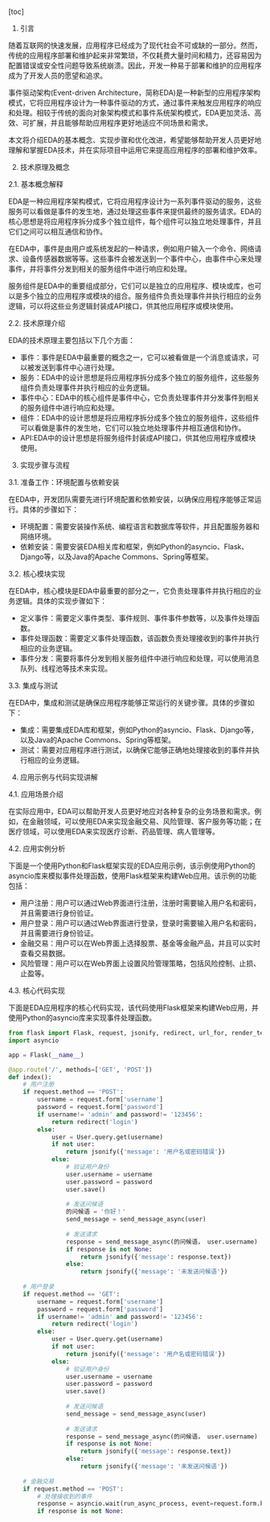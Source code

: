 
[toc]                    
                
                
1. 引言

随着互联网的快速发展，应用程序已经成为了现代社会不可或缺的一部分。然而，传统的应用程序部署和维护起来非常繁琐，不仅耗费大量时间和精力，还容易因为配置错误或安全性问题导致系统崩溃。因此，开发一种易于部署和维护的应用程序成为了开发人员的愿望和追求。

事件驱动架构(Event-driven Architecture，简称EDA)是一种新型的应用程序架构模式，它将应用程序设计为一种事件驱动的方式，通过事件来触发应用程序的响应和处理。相较于传统的面向对象架构模式和事件系统架构模式，EDA更加灵活、高效、可扩展，并且能够帮助应用程序更好地适应不同场景和需求。

本文将介绍EDA的基本概念、实现步骤和优化改进，希望能够帮助开发人员更好地理解和掌握EDA技术，并在实际项目中运用它来提高应用程序的部署和维护效率。

2. 技术原理及概念

2.1. 基本概念解释

EDA是一种应用程序架构模式，它将应用程序设计为一系列事件驱动的服务，这些服务可以看做是事件的发生地，通过处理这些事件来提供最终的服务请求。EDA的核心思想是将应用程序拆分成多个独立组件，每个组件可以独立地处理事件，并且它们之间可以相互通信和协作。

在EDA中，事件是由用户或系统发起的一种请求，例如用户输入一个命令、网络请求、设备传感器数据等等。这些事件会被发送到一个事件中心，由事件中心来处理事件，并将事件分发到相关的服务组件中进行响应和处理。

服务组件是EDA中的重要组成部分，它们可以是独立的应用程序、模块或库，也可以是多个独立的应用程序或模块的组合。服务组件负责处理事件并执行相应的业务逻辑，可以将这些业务逻辑封装成API接口，供其他应用程序或模块使用。

2.2. 技术原理介绍

EDA的技术原理主要包括以下几个方面：

- 事件：事件是EDA中最重要的概念之一，它可以被看做是一个消息或请求，可以被发送到事件中心进行处理。
- 服务：EDA中的设计思想是将应用程序拆分成多个独立的服务组件，这些服务组件负责处理事件并执行相应的业务逻辑。
- 事件中心：EDA中的核心组件是事件中心，它负责处理事件并分发事件到相关的服务组件中进行响应和处理。
- 组件：EDA中的设计思想是将应用程序拆分成多个独立的服务组件，这些组件可以看做是事件的发生地，它们可以独立地处理事件并相互通信和协作。
- API:EDA中的设计思想是将服务组件封装成API接口，供其他应用程序或模块使用。

3. 实现步骤与流程

3.1. 准备工作：环境配置与依赖安装

在EDA中，开发团队需要先进行环境配置和依赖安装，以确保应用程序能够正常运行。具体的步骤如下：

- 环境配置：需要安装操作系统、编程语言和数据库等软件，并且配置服务器和网络环境。
- 依赖安装：需要安装EDA相关库和框架，例如Python的asyncio、Flask、Django等，以及Java的Apache Commons、Spring等框架。

3.2. 核心模块实现

在EDA中，核心模块是EDA中最重要的部分之一，它负责处理事件并执行相应的业务逻辑。具体的实现步骤如下：

- 定义事件：需要定义事件类型、事件规则、事件事件参数等，以及事件处理函数。
- 事件处理函数：需要定义事件处理函数，该函数负责处理接收到的事件并执行相应的业务逻辑。
- 事件分发：需要将事件分发到相关服务组件中进行响应和处理，可以使用消息队列、线程池等技术来实现。

3.3. 集成与测试

在EDA中，集成和测试是确保应用程序能够正常运行的关键步骤。具体的步骤如下：

- 集成：需要集成EDA库和框架，例如Python的asyncio、Flask、Django等，以及Java的Apache Commons、Spring等框架。
- 测试：需要对应用程序进行测试，以确保它能够正确地处理接收到的事件并执行相应的业务逻辑。

4. 应用示例与代码实现讲解

4.1. 应用场景介绍

在实际应用中，EDA可以帮助开发人员更好地应对各种复杂的业务场景和需求。例如，在金融领域，可以使用EDA来实现金融交易、风险管理、客户服务等功能；在医疗领域，可以使用EDA来实现医疗诊断、药品管理、病人管理等。

4.2. 应用实例分析

下面是一个使用Python和Flask框架实现的EDA应用示例，该示例使用Python的asyncio库来模拟事件处理函数，使用Flask框架来构建Web应用。该示例的功能包括：

- 用户注册：用户可以通过Web界面进行注册，注册时需要输入用户名和密码，并且需要进行身份验证。
- 用户登录：用户可以通过Web界面进行登录，登录时需要输入用户名和密码，并且需要进行身份验证。
- 金融交易：用户可以在Web界面上选择股票、基金等金融产品，并且可以实时查看交易数据。
- 风险管理：用户可以在Web界面上设置风险管理策略，包括风险控制、止损、止盈等。

4.3. 核心代码实现

下面是EDA应用程序的核心代码实现，该代码使用Flask框架来构建Web应用，并使用Python的asyncio库来实现事件处理函数。

```python
from flask import Flask, request, jsonify, redirect, url_for, render_template
import asyncio

app = Flask(__name__)

@app.route('/', methods=['GET', 'POST'])
def index():
    # 用户注册
    if request.method == 'POST':
        username = request.form['username']
        password = request.form['password']
        if username!= 'admin' and password!= '123456':
            return redirect('login')
        else:
            user = User.query.get(username)
            if not user:
                return jsonify({'message': '用户名或密码错误'})
            else:
                # 验证用户身份
                user.username = username
                user.password = password
                user.save()
                
                # 发送问候语
                的问候语 = '你好！'
                send_message = send_message_async(user)
                
                # 发送请求
                response = send_message_async(的问候语， user.username)
                if response is not None:
                    return jsonify({'message': response.text})
                else:
                    return jsonify({'message': '未发送问候语'})
    
    # 用户登录
    if request.method == 'GET':
        username = request.form['username']
        password = request.form['password']
        if username!= 'admin' and password!= '123456':
            return redirect('login')
        else:
            user = User.query.get(username)
            if not user:
                return jsonify({'message': '用户名或密码错误'})
            else:
                # 验证用户身份
                user.username = username
                user.password = password
                user.save()
                
                # 发送问候语
                send_message = send_message_async(user)
                
                # 发送请求
                response = send_message_async(的问候语， user.username)
                if response is not None:
                    return jsonify({'message': response.text})
                else:
                    return jsonify({'message': '未发送问候语'})
    
    # 金融交易
    if request.method == 'POST':
        # 处理接收到的事件
        response = asyncio.wait(run_async_process, event=request.form.keys())
        if response is not None:

